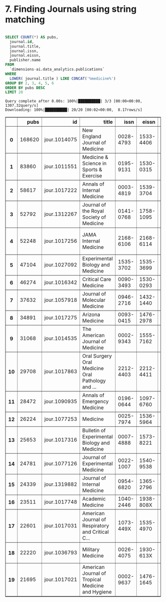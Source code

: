 # 7. Finding Journals using string matching


```sql

SELECT COUNT(*) AS pubs,
  journal.id,
  journal.title,
  journal.issn,
  journal.eissn,
  publisher.name
FROM
  `dimensions-ai.data_analytics.publications`
WHERE
  LOWER( journal.title ) LIKE CONCAT('%medicine%')
GROUP BY 2, 3, 4, 5, 6
ORDER BY pubs DESC
LIMIT 20
```

    Query complete after 0.00s: 100%|██████████| 3/3 [00:00<00:00, 1307.32query/s]                        
    Downloading: 100%|██████████| 20/20 [00:02<00:00,  8.17rows/s]





<div>
<style scoped>
    .dataframe tbody tr th:only-of-type {
        vertical-align: middle;
    }

    .dataframe tbody tr th {
        vertical-align: top;
    }

    .dataframe thead th {
        text-align: right;
    }
</style>
<table border="1" class="dataframe">
  <thead>
    <tr style="text-align: right;">
      <th></th>
      <th>pubs</th>
      <th>id</th>
      <th>title</th>
      <th>issn</th>
      <th>eissn</th>
      <th>name</th>
    </tr>
  </thead>
  <tbody>
    <tr>
      <th>0</th>
      <td>168620</td>
      <td>jour.1014075</td>
      <td>New England Journal of Medicine</td>
      <td>0028-4793</td>
      <td>1533-4406</td>
      <td>Massachusetts Medical Society</td>
    </tr>
    <tr>
      <th>1</th>
      <td>83860</td>
      <td>jour.1011551</td>
      <td>Medicine &amp; Science in Sports &amp; Exercise</td>
      <td>0195-9131</td>
      <td>1530-0315</td>
      <td>Wolters Kluwer</td>
    </tr>
    <tr>
      <th>2</th>
      <td>58617</td>
      <td>jour.1017222</td>
      <td>Annals of Internal Medicine</td>
      <td>0003-4819</td>
      <td>1539-3704</td>
      <td>American College of Physicians</td>
    </tr>
    <tr>
      <th>3</th>
      <td>52792</td>
      <td>jour.1312267</td>
      <td>Journal of the Royal Society of Medicine</td>
      <td>0141-0768</td>
      <td>1758-1095</td>
      <td>SAGE Publications</td>
    </tr>
    <tr>
      <th>4</th>
      <td>52248</td>
      <td>jour.1017256</td>
      <td>JAMA Internal Medicine</td>
      <td>2168-6106</td>
      <td>2168-6114</td>
      <td>American Medical Association (AMA)</td>
    </tr>
    <tr>
      <th>5</th>
      <td>47104</td>
      <td>jour.1027092</td>
      <td>Experimental Biology and Medicine</td>
      <td>1535-3702</td>
      <td>1535-3699</td>
      <td>SAGE Publications</td>
    </tr>
    <tr>
      <th>6</th>
      <td>46274</td>
      <td>jour.1016342</td>
      <td>Critical Care Medicine</td>
      <td>0090-3493</td>
      <td>1530-0293</td>
      <td>Wolters Kluwer</td>
    </tr>
    <tr>
      <th>7</th>
      <td>37632</td>
      <td>jour.1057918</td>
      <td>Journal of Molecular Medicine</td>
      <td>0946-2716</td>
      <td>1432-1440</td>
      <td>Springer Nature</td>
    </tr>
    <tr>
      <th>8</th>
      <td>34891</td>
      <td>jour.1017275</td>
      <td>Arizona Medicine</td>
      <td>0093-0415</td>
      <td>1476-2978</td>
      <td>None</td>
    </tr>
    <tr>
      <th>9</th>
      <td>31068</td>
      <td>jour.1014535</td>
      <td>The American Journal of Medicine</td>
      <td>0002-9343</td>
      <td>1555-7162</td>
      <td>Elsevier</td>
    </tr>
    <tr>
      <th>10</th>
      <td>29708</td>
      <td>jour.1017863</td>
      <td>Oral Surgery Oral Medicine Oral Pathology and ...</td>
      <td>2212-4403</td>
      <td>2212-4411</td>
      <td>Elsevier</td>
    </tr>
    <tr>
      <th>11</th>
      <td>28472</td>
      <td>jour.1090935</td>
      <td>Annals of Emergency Medicine</td>
      <td>0196-0644</td>
      <td>1097-6760</td>
      <td>Elsevier</td>
    </tr>
    <tr>
      <th>12</th>
      <td>26224</td>
      <td>jour.1077253</td>
      <td>Medicine</td>
      <td>0025-7974</td>
      <td>1536-5964</td>
      <td>Wolters Kluwer</td>
    </tr>
    <tr>
      <th>13</th>
      <td>25653</td>
      <td>jour.1017316</td>
      <td>Bulletin of Experimental Biology and Medicine</td>
      <td>0007-4888</td>
      <td>1573-8221</td>
      <td>Springer Nature</td>
    </tr>
    <tr>
      <th>14</th>
      <td>24781</td>
      <td>jour.1077126</td>
      <td>Journal of Experimental Medicine</td>
      <td>0022-1007</td>
      <td>1540-9538</td>
      <td>Rockefeller University Press</td>
    </tr>
    <tr>
      <th>15</th>
      <td>24339</td>
      <td>jour.1319882</td>
      <td>Journal of Internal Medicine</td>
      <td>0954-6820</td>
      <td>1365-2796</td>
      <td>Wiley</td>
    </tr>
    <tr>
      <th>16</th>
      <td>23511</td>
      <td>jour.1017748</td>
      <td>Academic Medicine</td>
      <td>1040-2446</td>
      <td>1938-808X</td>
      <td>Wolters Kluwer</td>
    </tr>
    <tr>
      <th>17</th>
      <td>22601</td>
      <td>jour.1017031</td>
      <td>American Journal of Respiratory and Critical C...</td>
      <td>1073-449X</td>
      <td>1535-4970</td>
      <td>American Thoracic Society</td>
    </tr>
    <tr>
      <th>18</th>
      <td>22220</td>
      <td>jour.1036793</td>
      <td>Military Medicine</td>
      <td>0026-4075</td>
      <td>1930-613X</td>
      <td>Oxford University Press (OUP)</td>
    </tr>
    <tr>
      <th>19</th>
      <td>21695</td>
      <td>jour.1017021</td>
      <td>American Journal of Tropical Medicine and Hygiene</td>
      <td>0002-9637</td>
      <td>1476-1645</td>
      <td>American Society of Tropical Medicine and Hygiene</td>
    </tr>
  </tbody>
</table>
</div>




